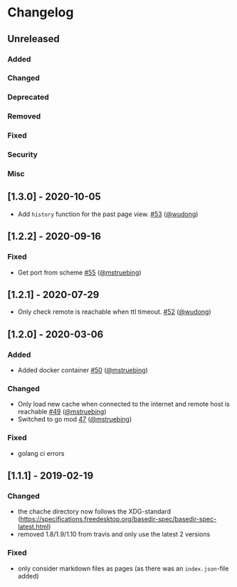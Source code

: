 # Changelog

## Unreleased

### Added

### Changed

### Deprecated

### Removed

### Fixed

### Security

### Misc

## [1.3.0] - 2020-10-05

-   Add `history` function for the past page view. [#53](https://github.com/mstruebing/tldr/pull/53) ([@wudong](https://github.com/wudong))

## [1.2.2] - 2020-09-16

### Fixed

-   Get port from scheme [#55](https://github.com/mstruebing/tldr/pull/55) ([@mstruebing](https://github.com/mstruebing))

## [1.2.1] - 2020-07-29

-   Only check remote is reachable when ttl timeout. [#52](https://github.com/mstruebing/tldr/pull/52) ([@wudong](https://github.com/wudong))

## [1.2.0] - 2020-03-06

### Added

-   Added docker container [#50](https://github.com/mstruebing/tldr/pull/50) ([@mstruebing](https://github.com/mstruebing))

### Changed

-   Only load new cache when connected to the internet and remote host is reachable [#49](https://github.com/mstruebing/tldr/pull/49) ([@mstruebing](https://github.com/mstruebing))
-   Switched to go mod [47](https://github.com/mstruebing/tldr/pull/47) ([@mstruebing](https://github.com/mstruebing))

### Fixed

-   golang ci errors

## [1.1.1] - 2019-02-19

### Changed

-   the chache directory now follows the XDG-standard (https://specifications.freedesktop.org/basedir-spec/basedir-spec-latest.html)
-   removed 1.8/1.9/1.10 from travis and only use the latest 2 versions

### Fixed

-   only consider markdown files as pages (as there was an `index.json`-file added)
